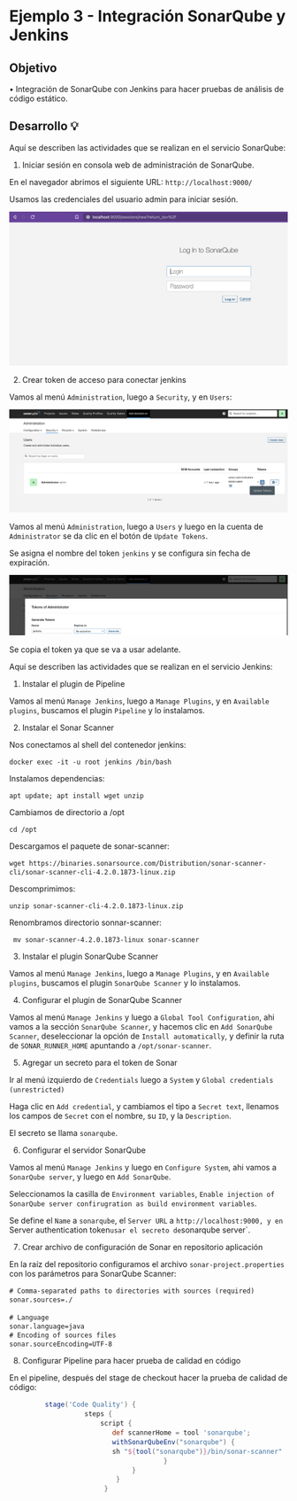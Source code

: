 # Ejemplo 3 - Integración SonarQube y Jenkins

## Objetivo

• Integración de SonarQube con Jenkins para hacer pruebas de análisis de código estático.

## Desarrollo 💡

Aquí se describen las actividades que se realizan en el servicio SonarQube:

1. Iniciar sesión en consola web de administración de SonarQube.

En el navegador abrimos el siguiente URL: `http://localhost:9000/`

Usamos las credenciales del usuario admin para iniciar sesión.

![Alt text](..//Ejemplo-03/assets/sonarqube-console.png?raw=true "SonarQube Console")

2. Crear token de acceso para conectar jenkins

Vamos al menú `Administration`, luego a `Security`, y en `Users`:

![Alt text](..//Ejemplo-03/assets/sonarqube-admin-security-users.png?raw=true "SonarQube Admin Security Users")

Vamos al menú `Administration`, luego a `Users` y luego en la cuenta de `Administrator` se da clic en el botón de `Update Tokens`.

Se asigna el nombre del token `jenkins` y se configura sin fecha de expiración.

![Alt text](..//Ejemplo-03/assets/sonarqube-admin-token.png?raw=true "SonarQube Admin Token")

Se copia el token ya que se va a usar adelante.

Aquí se describen las actividades que se realizan en el servicio Jenkins:

1. Instalar el plugin de Pipeline

Vamos al menú `Manage Jenkins`, luego a `Manage Plugins`, y en `Available plugins`, buscamos el plugin `Pipeline` y lo instalamos.

2. Instalar el Sonar Scanner

Nos conectamos al shell del contenedor jenkins:

```shell
docker exec -it -u root jenkins /bin/bash
```

Instalamos dependencias:

```shell
apt update; apt install wget unzip
```

Cambiamos de directorio a /opt

```shell
cd /opt
```

Descargamos el paquete de sonar-scanner:

```shell
wget https://binaries.sonarsource.com/Distribution/sonar-scanner-cli/sonar-scanner-cli-4.2.0.1873-linux.zip
```

Descomprimimos:

```shell
unzip sonar-scanner-cli-4.2.0.1873-linux.zip
```

Renombramos directorio sonnar-scanner:

```shell
 mv sonar-scanner-4.2.0.1873-linux sonar-scanner
```

3. Instalar el plugin SonarQube Scanner

Vamos al menú `Manage Jenkins`, luego a `Manage Plugins`, y en `Available plugins`, buscamos el plugin `SonarQube Scanner` y lo instalamos.

4. Configurar el plugin de SonarQube Scanner

Vamos al menú `Manage Jenkins` y luego a `Global Tool Configuration`, ahi vamos a la sección `SonarQube Scanner`, y hacemos clic en
`Add SonarQube Scanner`, deseleccionar la opción de `Install automatically`, y definir la ruta de `SONAR_RUNNER_HOME` apuntando a
`/opt/sonar-scanner`.

5. Agregar un secreto para el token de Sonar

Ir al menú izquierdo de `Credentials` luego a `System` y `Global credentials (unrestricted)`

Haga clic en `Add credential`, y cambiamos el tipo a `Secret text`, llenamos los campos de `Secret` con el nombre, su `ID`, y la `Description`.

El secreto se llama `sonarqube`.

6. Configurar el servidor SonarQube

Vamos al menú `Manage Jenkins` y luego en `Configure System`, ahi vamos a `SonarQube server`, y luego en `Add SonarQube`.

Seleccionamos la casilla de `Environment variables`, `Enable injection of SonarQube server confirugration as build environment variables`.

Se define el `Name` a `sonarqube`, el `Server URL` a `http://localhost:9000, y en `Server authentication token` usar el secreto
de `sonarqube server`.

7. Crear archivo de configuración de Sonar en repositorio aplicación

En la raíz del repositorio configuramos el archivo `sonar-project.properties` con los parámetros para SonarQube Scanner:

```
# Comma-separated paths to directories with sources (required)
sonar.sources=./

# Language
sonar.language=java
# Encoding of sources files
sonar.sourceEncoding=UTF-8
```

8. Configurar Pipeline para hacer prueba de calidad en código

En el pipeline, después del stage de checkout hacer la prueba de calidad de código:

```groovy
         stage('Code Quality') {
                   steps {
                       script {
                          def scannerHome = tool 'sonarqube';
                          withSonarQubeEnv("sonarqube") {
                          sh "${tool("sonarqube")}/bin/sonar-scanner"
                                       }
                               }
                           }
                        }
```
